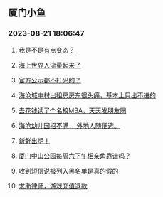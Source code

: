 ## 厦门小鱼 
### 2023-08-21 18:06:47

1. [我是不是有点变态？](http://bbs.xmfish.com/read-htm-tid-18057513.html)

2. [海上世界人流量起来了](http://bbs.xmfish.com/read-htm-tid-18057403.html)

3. [官方公示都不打码的？](http://bbs.xmfish.com/read-htm-tid-18057504.html)

4. [海沧城中村出租房房东很头痛，基本上只出不进的](http://bbs.xmfish.com/read-htm-tid-18057527.html)

5. [去花钱读了个名校MBA，天天发朋友圈](http://bbs.xmfish.com/read-htm-tid-18057661.html)

6. [海沧幼儿园招不满，
外地人随便选。](http://bbs.xmfish.com/read-htm-tid-18057686.html)

7. [新鲜出炉！](http://bbs.xmfish.com/read-htm-tid-18057399.html)

8. [厦门中山公园每周六下午相亲角靠谱吗？](http://bbs.xmfish.com/read-htm-tid-18057547.html)

9. [收到短信说被列入黑名单是真的假的](http://bbs.xmfish.com/read-htm-tid-18057530.html)

10. [求助律师，游戏充值退款](http://bbs.xmfish.com/read-htm-tid-18057565.html)

